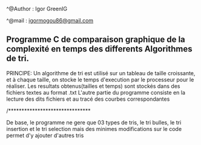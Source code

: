 \^@Author : Igor GreenIG

\^@mail : igormogou86@gmail.com

Programme C de comparaison graphique de la complexité en temps des differents
Algorithmes de tri. 
-----------------------------------------------------------------------------------------------------------------------------

PRINCIPE:
Un algorithme de tri est utilisé sur un tableau de taille croissante, et à chaque taille, on stocke le temps
d'execution par le processeur pour le réaliser. Les resultats obtenus(tailles et temps) sont stockés dans des fichiers textes
au format .txt
L'autre partie du programme consiste en la lecture des dits fichiers et au tracé des courbes correspondantes


/*******************************

De base, le programme ne gere que 03 types de tris, le tri bulles, le tri insertion et le tri selection
mais des minimes modifications sur le code permet d'y ajouter d'autres tris
